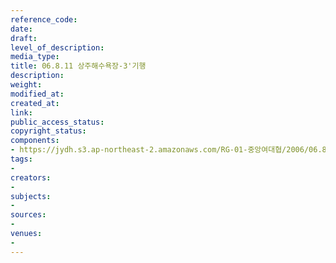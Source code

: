 ```yaml
---
reference_code: 
date: 
draft: 
level_of_description: 
media_type: 
title: 06.8.11 상주해수욕장-3'기행
description: 
weight: 
modified_at: 
created_at: 
link: 
public_access_status: 
copyright_status: 
components:
- https://jydh.s3.ap-northeast-2.amazonaws.com/RG-01-중앙여대협/2006/06.8.11+상주해수욕장-3'기행.jpg
tags:
- 
creators:
- 
subjects:
- 
sources:
- 
venues:
- 
---
```

